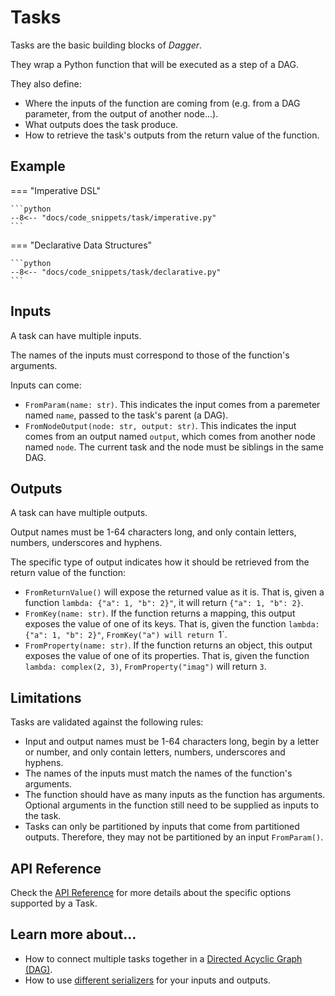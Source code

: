 # Tasks

Tasks are the basic building blocks of _Dagger_.

They wrap a Python function that will be executed as a step of a DAG.

They also define:

- Where the inputs of the function are coming from (e.g. from a DAG parameter, from the output of another node...).
- What outputs does the task produce.
- How to retrieve the task's outputs from the return value of the function.


## Example

=== "Imperative DSL"

    ```python
    --8<-- "docs/code_snippets/task/imperative.py"
    ```

=== "Declarative Data Structures"

    ```python
    --8<-- "docs/code_snippets/task/declarative.py"
    ```



## Inputs

A task can have multiple inputs.

The names of the inputs must correspond to those of the function's arguments.

Inputs can come:

* `FromParam(name: str)`. This indicates the input comes from a paremeter named `name`, passed to the task's parent (a DAG).
* `FromNodeOutput(node: str, output: str)`. This indicates the input comes from an output named `output`, which comes from another node named `node`. The current task and the node must be siblings in the same DAG.


## Outputs

A task can have multiple outputs.

Output names must be 1-64 characters long, and only contain letters, numbers, underscores and hyphens.

The specific type of output indicates how it should be retrieved from the return value of the function:

* `FromReturnValue()` will expose the returned value as it is. That is, given a function `lambda: {"a": 1, "b": 2}"`, it will return `{"a": 1, "b": 2}`.
* `FromKey(name: str)`. If the function returns a mapping, this output exposes the value of one of its keys. That is, given the function `lambda: {"a": 1, "b": 2}"`, `FromKey("a") will return `1`.
* `FromProperty(name: str)`. If the function returns an object, this output exposes the value of one of its properties. That is, given the function `lambda: complex(2, 3)`, `FromProperty("imag")` will return `3`.



## Limitations

Tasks are validated against the following rules:

- Input and output names must be 1-64 characters long, begin by a letter or number, and only contain letters, numbers, underscores and hyphens.
- The names of the inputs must match the names of the function's arguments.
- The function should have as many inputs as the function has arguments. Optional arguments in the function still need to be supplied as inputs to the task.
- Tasks can only be partitioned by inputs that come from partitioned outputs. Therefore, they may not be partitioned by an input `FromParam()`.



## API Reference

Check the [API Reference](../../api/task.md) for more details about the specific options supported by a Task.


## Learn more about...

- How to connect multiple tasks together in a [Directed Acyclic Graph (DAG)](dags.md).
- How to use [different serializers](../serializers/alternatives.md) for your inputs and outputs.


